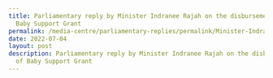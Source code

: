 ```yaml
---
title: Parliamentary reply by Minister Indranee Rajah on the disbursement of
  Baby Support Grant
permalink: /media-centre/parliamentary-replies/permalink/Minister-Indranee-on-the-disbursement-of-BSG
date: 2022-07-04
layout: post
description: Parliamentary reply by Minister Indranee Rajah on the disbursement
  of Baby Support Grant
---
```

